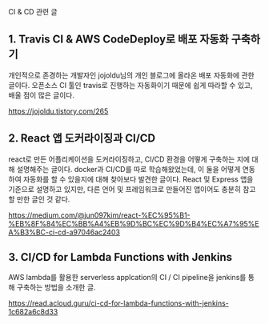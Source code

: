 CI & CD 관련 글

## 1. Travis CI & AWS CodeDeploy로 배포 자동화 구축하기

개인적으로 존경하는 개발자인 jojoldu님의 개인 블로그에 올라온 배포 자동화에 관한 글이다. 오픈소스 CI 툴인 travis로 진행하는 자동화이기 때문에 쉽게
따라할 수 있고, 배울 점이 많은 글이다.

https://jojoldu.tistory.com/265


## 2. React 앱 도커라이징과 CI/CD

react로 만든 어플리케이션을 도커라이징하고, CI/CD 환경을 어떻게 구축하는 지에 대해 설명해주는 글이다. docker과 CI/CD를 따로 학습해왔었는데, 이 둘을
어떻게 연동하여 자동화를 할 수 있을지에 대해 찾아보다 발견한 글이다. React 및 Express 앱을 기준으로 설명하고 있지만, 다른 언어 및 프레임워크로 만들어진
앱이어도 충분히 참고할 만한 글인 것 같다.

https://medium.com/@jun097kim/react-%EC%95%B1-%EB%8F%84%EC%BB%A4%EB%9D%BC%EC%9D%B4%EC%A7%95%EA%B3%BC-ci-cd-a97046ac2403


## 3. CI/CD for Lambda Functions with Jenkins

AWS lambda를 활용한 serverless applcation의 CI / CI pipeline을 jenkins를 통해 구축하는 방법을 소개한 글.

https://read.acloud.guru/ci-cd-for-lambda-functions-with-jenkins-1c682a6c8d33
